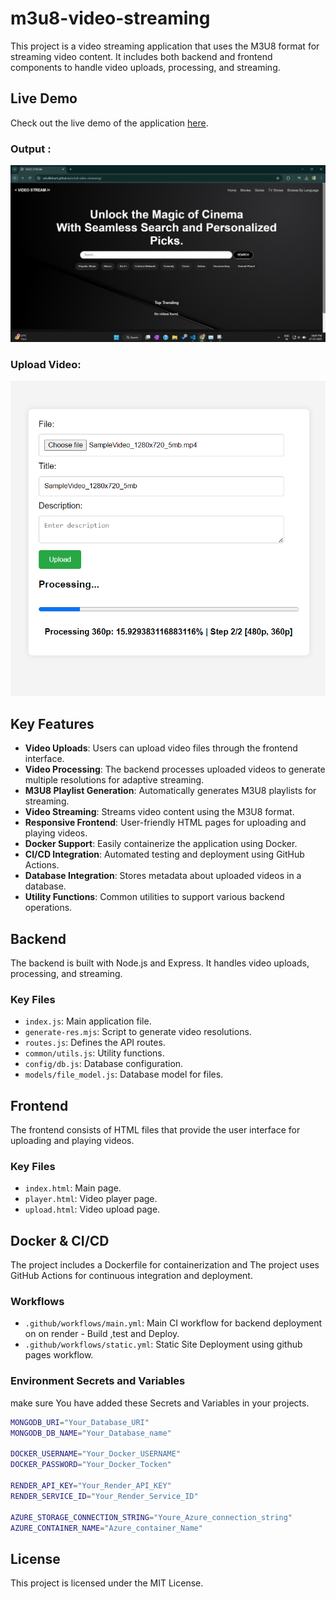 # m3u8-video-streaming

This project is a video streaming application that uses the M3U8 format for streaming video content. It includes both backend and frontend components to handle video uploads, processing, and streaming.

## Live Demo

Check out the live demo of the application [here](https://rahulkbharti.github.io/m3u8-video-streaming/).
### Output :
![alt text](output.png)

### Upload Video:
![alt text](upload.png)

## Key Features

- **Video Uploads**: Users can upload video files through the frontend interface.
- **Video Processing**: The backend processes uploaded videos to generate multiple resolutions for adaptive streaming.
- **M3U8 Playlist Generation**: Automatically generates M3U8 playlists for streaming.
- **Video Streaming**: Streams video content using the M3U8 format.
- **Responsive Frontend**: User-friendly HTML pages for uploading and playing videos.
- **Docker Support**: Easily containerize the application using Docker.
- **CI/CD Integration**: Automated testing and deployment using GitHub Actions.
- **Database Integration**: Stores metadata about uploaded videos in a database.
- **Utility Functions**: Common utilities to support various backend operations.


## Backend

The backend is built with Node.js and Express. It handles video uploads, processing, and streaming.

### Key Files

- `index.js`: Main application file.
- `generate-res.mjs`: Script to generate video resolutions.
- `routes.js`: Defines the API routes.
- `common/utils.js`: Utility functions.
- `config/db.js`: Database configuration.
- `models/file_model.js`: Database model for files.



## Frontend

The frontend consists of HTML files that provide the user interface for uploading and playing videos.

### Key Files

- `index.html`: Main page.
- `player.html`: Video player page.
- `upload.html`: Video upload page.

## Docker & CI/CD

The project includes a Dockerfile for containerization and The project uses GitHub Actions for continuous integration and deployment.

### Workflows

- `.github/workflows/main.yml`: Main CI workflow for backend deployment on on render - Build ,test and Deploy.
- `.github/workflows/static.yml`: Static Site Deployment using github pages workflow.

### Environment Secrets and Variables
make sure You have added these Secrets and Variables in your projects.
```sh
MONGODB_URI="Your_Database_URI"
MONGODB_DB_NAME="Your_Database_name"

DOCKER_USERNAME="Your_Docker_USERNAME"
DOCKER_PASSWORD="Your_Docker_Tocken"

RENDER_API_KEY="Your_Render_API_KEY"
RENDER_SERVICE_ID="Your_Render_Service_ID"

AZURE_STORAGE_CONNECTION_STRING="Youre_Azure_connection_string"
AZURE_CONTAINER_NAME="Azure_container_Name"
```



## License

This project is licensed under the MIT License.
